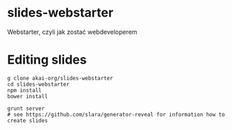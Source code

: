 slides-webstarter
=================

Webstarter, czyli jak zostać webdeveloperem


# Editing slides

```
g clone akai-org/slides-webstarter
cd slides-webstarter
npm install
bower install

grunt server
# see https://github.com/slara/generator-reveal for information how to create slides
```
